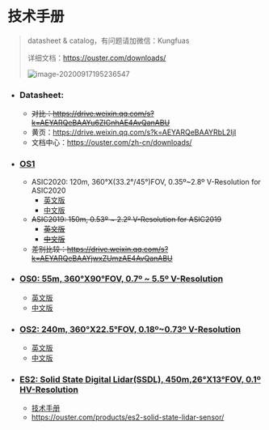 # 技术手册

> datasheet & catalog，有问题请加微信：Kungfuas
>
> 详细文档：https://ouster.com/downloads/
>
> ![image-20200917195236547](catalog.assets/image-20200917195236547.png)

- ### Datasheet:

  - ~~对比：https://drive.weixin.qq.com/s?k=AEYARQeBAAYu6ZIGnhAE4AvQanABU~~
  - 黄页：https://drive.weixin.qq.com/s?k=AEYARQeBAAYRbL2IjI
  - 文档中心：https://ouster.com/zh-cn/downloads/

- ### [OS1](https://ouster.com/products/os1-lidar-sensor/)

  - ASIC2020:   120m, 360°X(33.2°/45°)FOV, 0.35º~2.8º V-Resolution for ASIC2020
    - [英文版](https://data.ouster.io/downloads/datasheets/datasheet-revd-v2p1-os1.pdf)
    - [中文版](https://ouster.oss-cn-shanghai.aliyuncs.com/firmware%20v2.1/CN-datasheet-revd-v2p1-os1.pdf)
  - ~~ASIC2019:   150m, 0.53º ~ 2.2º V-Resolution for ASIC2019~~
    - ~~[英文版](https://data.ouster.io/downloads/datasheets/datasheet-gen1-v2p0-os1.pdf)~~
    - ~~[中文版](https://ouster.oss-cn-shanghai.aliyuncs.com/firmware%20v2.0/CN-Datasheet-gen1-v2p0-os1.pdf)~~
  - ~~差别比较：https://drive.weixin.qq.com/s?k=AEYARQeBAAYjwxZUmzAE4AvQanABU~~
  
- ### [OS0: 55m, 360°X90°FOV, 0.7º ~ 5.5º V-Resolution](https://ouster.com/products/os0-lidar-sensor/)

  - [英文版](https://data.ouster.io/downloads/datasheets/datasheet-revd-v2p1-os0.pdf)
  - [中文版](https://ouster.oss-cn-shanghai.aliyuncs.com/firmware%20v2.1/CN-datasheet-revd-v2p1-os0.pdf)
  
- ### [OS2: 240m, 360°X22.5°FOV, 0.18º~0.73º V-Resolution](https://ouster.com/products/os2-lidar-sensor/)

  - [英文版](https://data.ouster.io/downloads/datasheets/datasheet-revd-v2p1-os2.pdf)
  - [中文版](https://ouster.oss-cn-shanghai.aliyuncs.com/firmware%20v2.1/CN-datasheet-revd-v2p1-os2.pdf)
  
- ### [ES2: Solid State Digital Lidar(SSDL), 450m,26°X13°FOV, 0.1º HV-Resolution](https://ouster.com/products/es2-solid-state-lidar-sensor/)

  - [技术手册](https://go.ouster.io/cs/c/?cta_guid=e97dc3d3-4b63-4f4a-bcf7-0d4593d2d27f&signature=AAH58kHlRKUqTwbqtI-wPrDNU3Djj8geqA&pageId=35504500461&placement_guid=6c0461fe-110f-4874-8325-926f80bd4cf8&click=aa9dc409-d45a-4f69-be4a-750f7606f1e4&hsutk=c87875bc03856f8118673497d6f8d277&canon=https%3A%2F%2Fgo.ouster.io%2Fdownload%2Fdatasheet%2Fes2%2F&utm_referrer=https%3A%2F%2Fgo.ouster.io%2Fdownload%2Fdatasheet%2Fes2%2F&portal_id=5054152&redirect_url=APefjpGp6slanUtEvf4ImcKm9lT3IhbtOtXv0YCu0N_FHg1YeU3lPriObndWiIOLv4mPuQ4_2CPH-BBLLeh9y8OG9gPuu-xZb3eL-5kfNQaK9H-jIBqeGwNdpURK0j4bB2EBkSDbhehWP6NITLlNXyMzQ4kBTPeWD3JBwC3pjyr7Jqlgj8I2jdWhwIQTQRyRX0BVtzWniZp4O9AQYV8MP8jYK2V3QDShByrEdjm4Qi6izAtqBMDzb7LM0d2BjZ-5JjKoS2zZEd1wn4HiZGHYNgq2guwSfjl6-GnDkvDDM_9y-CUby9hcY64h0TYbLfeyxQzoLtI7N5kxXlStX8RsPlNnLFNKYPt7Ww&__hstc=82216777.c87875bc03856f8118673497d6f8d277.1603370521882.1630924076049.1630931123070.8&__hssc=82216777.2.1630931123070&__hsfp=3347672005&contentType=landing-page)
  - https://ouster.com/products/es2-solid-state-lidar-sensor/

